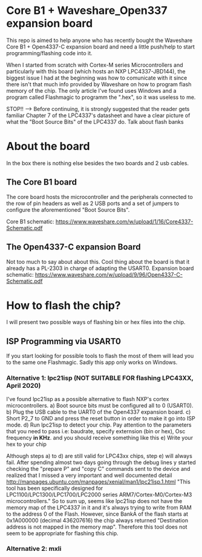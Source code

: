 # Core B1 + Waveshare_Open337 expansion board
This repo is aimed to help anyone who has recently bought the Waveshare Core B1 + Open4337-C expansion board and need a little push/help to start programming/flashing code into it.

When I started from scratch with Cortex-M series Microcontrollers and particularly with this board (which hosts an NXP LPC4337-JBD144), the biggest issue I had at the beginning was how to comunicate with it since there isn't that much info provided by Waveshare on how to program flash memory of the chip. The only article I've found uses Windows and a program called Flashmagic to programm the ".hex", so it was useless to me.

STOP!! --> Before continuing, it is strongly suggested that the reader gets familiar Chapter 7 of the LPC4337's datasheet and have a clear picture of what the "Boot Source Bits" of the LPC4337 do.
Talk about flash banks

# About the board

In the box there is nothing else besides the two boards and 2 usb cables.

## The Core B1 board
The core board hosts the microcontroller and the peripherals connected to the row of pin headers as well as 2 USB ports and a set of jumpers to configure the aforementioned "Boot Source Bits".

Core B1 schematic: https://www.waveshare.com/w/upload/1/16/Core4337-Schematic.pdf

## The Open4337-C expansion Board
Not too much to say about about this. Cool thing about the board is that it already has a PL-2303 in charge of adapting the USART0.
Expansion board schematic: https://www.waveshare.com/w/upload/9/96/Open4337-C-Schematic.pdf

# How to flash the chip?
I will present two possible ways of flashing bin or hex files into the chip.

## ISP Programming via USART0
If you start looking for possible tools to flash the most of them will lead you to the same one Flashmagic. Sadly this app only works on Windows.
### Alternative 1: lpc21isp (NOT SUITABLE FOR flashing LPC43XX, April 2020)
I've found lpc21isp as a possible alternative to flash NXP's cortex microcontrollers.
a) Boot source bits must be configured all to 0 (USART0).
b) Plug the USB cable to the UART0 of the Open4337 expansion board.
c) Short P2_7 to GND and press the reset button in order to make it go into ISP mode.
d) Run lpc21isp to detect your chip. Pay attention to the parameters that you need to pass i.e: baudrate, specify externsion (bin or hex), Osc frequency **in KHz**.
and you should receive something like this
e) Write your hex to your chip

Although steps a) to d) are still valid for LPC43xx chips, step e) will always fail.
After spending almost two days going through the debug lines y started checking the "prepare P" and "copy C" commands sent to the device and realized that I missed a very important and well documented detail http://manpages.ubuntu.com/manpages/xenial/man1/lpc21isp.1.html
"This tool has been specifically designed for LPC1100/LPC1300/LPC1700/LPC2000 series ARM7/Cortex-M0/Cortex-M3 microcontrollers."
So to sum up, seems like lpc21isp does not have the memory map of the LPC4337 in it and it's always trying to write from RAM to the address 0 of the Flash. However, since BankA of the flash starts at 0x1A000000 (decimal 436207616) the chip always returned "Destination address is not mapped in the memory map".
Therefore this tool does not seem to be appropriate for flashing this chip.


### Alternative 2: mxli
